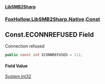 #### [LibSMB2Sharp](index.md 'index')
### [FoxHollow.LibSMB2Sharp.Native](FoxHollow_LibSMB2Sharp_Native.md 'FoxHollow.LibSMB2Sharp.Native').[Const](FoxHollow_LibSMB2Sharp_Native_Const.md 'FoxHollow.LibSMB2Sharp.Native.Const')
## Const.ECONNREFUSED Field
Connection refused
```csharp
public const int ECONNREFUSED = 111;
```
#### Field Value
[System.Int32](https://docs.microsoft.com/en-us/dotnet/api/System.Int32 'System.Int32')

